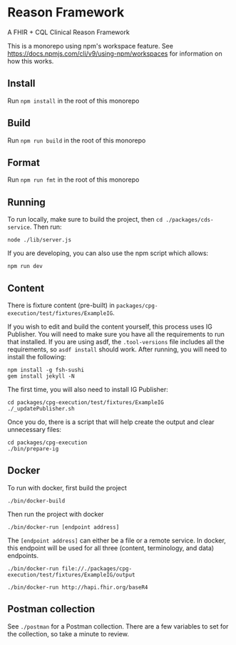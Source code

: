 # Reason Framework

A FHIR + CQL Clinical Reason Framework

This is a monorepo using npm's workspace feature. See
https://docs.npmjs.com/cli/v9/using-npm/workspaces for information on how this
works.

## Install

Run `npm install` in the root of this monorepo

## Build

Run `npm run build` in the root of this monorepo

## Format

Run `npm run fmt` in the root of this monorepo

## Running

To run locally, make sure to build the project, then `cd
./packages/cds-service`. Then run:
```
node ./lib/server.js
```

If you are developing, you can also use the npm script which allows:
```
npm run dev
```

## Content

There is fixture content (pre-built) in `packages/cpg-execution/test/fixtures/ExampleIG`.

If you wish to edit and build the content yourself, this process uses IG Publisher. 
You will need to make sure you have all the requirements to run that installed.
If you are using asdf, the `.tool-versions` file includes all the requirements, so `asdf install` should work. After running, you will need to install the following:

```
npm install -g fsh-sushi
gem install jekyll -N
```

The first time, you will also need to install IG Publisher:
```
cd packages/cpg-execution/test/fixtures/ExampleIG
./_updatePublisher.sh
```

Once you do, there is a script that will help create the output and clear unnecessary files:

```
cd packages/cpg-execution
./bin/prepare-ig
```

## Docker

To run with docker, first build the project
```
./bin/docker-build
```

Then run the project with docker
```
./bin/docker-run [endpoint address]
```

The `[endpoint address]` can either be a file or a remote service. In docker,
this endpoint will be used for all three (content, terminology, and data)
endpoints.

```
./bin/docker-run file://./packages/cpg-execution/test/fixtures/ExampleIG/output
```

```
./bin/docker-run http://hapi.fhir.org/baseR4
```

## Postman collection

See `./postman` for a Postman collection. There are a few variables to set for
the collection, so take a minute to review.

